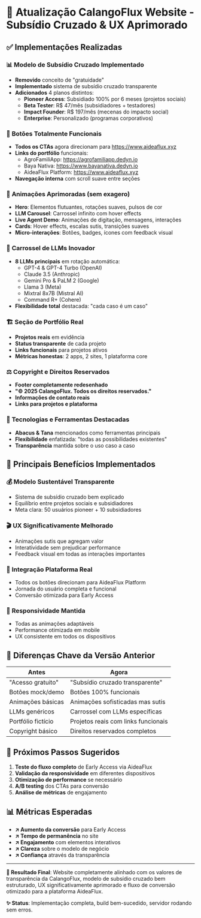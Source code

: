 # 🚀 Atualização CalangoFlux Website - Subsídio Cruzado & UX Aprimorado

## ✅ Implementações Realizadas

### 📊 **Modelo de Subsídio Cruzado Implementado**
- **Removido** conceito de "gratuidade"
- **Implementado** sistema de subsídio cruzado transparente
- **Adicionados** 4 planos distintos:
  - **Pioneer Access**: Subsidiado 100% por 6 meses (projetos sociais)
  - **Beta Tester**: R$ 47/mês (subsidiadores + testadores)
  - **Impact Founder**: R$ 197/mês (mecenas do impacto social)
  - **Enterprise**: Personalizado (programas corporativos)

### 🎯 **Botões Totalmente Funcionais**
- **Todos os CTAs** agora direcionam para https://www.aideaflux.xyz
- **Links do portfólio** funcionais:
  - AgroFamiliApp: https://agrofamiliapp.dedyn.io
  - Baya Nativa: https://www.bayanativa.dedyn.io
  - AideaFlux Platform: https://www.aideaflux.xyz
- **Navegação interna** com scroll suave entre seções

### 🎨 **Animações Aprimoradas (sem exagero)**
- **Hero**: Elementos flutuantes, rotações suaves, pulsos de cor
- **LLM Carousel**: Carrossel infinito com hover effects
- **Live Agent Demo**: Animações de digitação, mensagens, interações
- **Cards**: Hover effects, escalas sutis, transições suaves
- **Micro-interações**: Botões, badges, ícones com feedback visual

### 🤖 **Carrossel de LLMs Inovador**
- **8 LLMs principais** em rotação automática:
  - GPT-4 & GPT-4 Turbo (OpenAI)
  - Claude 3.5 (Anthropic)
  - Gemini Pro & PaLM 2 (Google)
  - Llama 3 (Meta)
  - Mixtral 8x7B (Mistral AI)
  - Command R+ (Cohere)
- **Flexibilidade total** destacada: "cada caso é um caso"

### 🏗️ **Seção de Portfólio Real**
- **Projetos reais** em evidência
- **Status transparente** de cada projeto
- **Links funcionais** para projetos ativos
- **Métricas honestas**: 2 apps, 2 sites, 1 plataforma core

### ⚖️ **Copyright e Direitos Reservados**
- **Footer completamente redesenhado**
- **"© 2025 CalangoFlux. Todos os direitos reservados."**
- **Informações de contato reais**
- **Links para projetos e plataforma**

### 🔧 **Tecnologias e Ferramentas Destacadas**
- **Abacus & Tana** mencionados como ferramentas principais
- **Flexibilidade** enfatizada: "todas as possibilidades existentes"
- **Transparência** mantida sobre o uso caso a caso

## 🎯 **Principais Benefícios Implementados**

### 💰 **Modelo Sustentável Transparente**
- Sistema de subsídio cruzado bem explicado
- Equilíbrio entre projetos sociais e subsidiadores
- Meta clara: 50 usuários pioneer + 10 subsidiadores

### 🎬 **UX Significativamente Melhorado**
- Animações sutis que agregam valor
- Interatividade sem prejudicar performance
- Feedback visual em todas as interações importantes

### 🔗 **Integração Plataforma Real**
- Todos os botões direcionam para AideaFlux Platform
- Jornada do usuário completa e funcional
- Conversão otimizada para Early Access

### 📱 **Responsividade Mantida**
- Todas as animações adaptáveis
- Performance otimizada em mobile
- UX consistente em todos os dispositivos

## 🔄 **Diferenças Chave da Versão Anterior**

| **Antes** | **Agora** |
|-----------|-----------|
| "Acesso gratuito" | "Subsídio cruzado transparente" |
| Botões mock/demo | Botões 100% funcionais |
| Animações básicas | Animações sofisticadas mas sutis |
| LLMs genéricos | Carrossel com LLMs específicas |
| Portfólio fictício | Projetos reais com links funcionais |
| Copyright básico | Direitos reservados completos |

## 🚀 **Próximos Passos Sugeridos**

1. **Teste do fluxo completo** de Early Access via AideaFlux
2. **Validação da responsividade** em diferentes dispositivos
3. **Otimização de performance** se necessário
4. **A/B testing** dos CTAs para conversão
5. **Análise de métricas** de engajamento

## 📊 **Métricas Esperadas**

- **↗️ Aumento da conversão** para Early Access
- **↗️ Tempo de permanência** no site
- **↗️ Engajamento** com elementos interativos
- **↗️ Clareza** sobre o modelo de negócio
- **↗️ Confiança** através da transparência

---

**🎯 Resultado Final**: Website completamente alinhado com os valores de transparência da CalangoFlux, modelo de subsídio cruzado bem estruturado, UX significativamente aprimorado e fluxo de conversão otimizado para a plataforma AideaFlux.

**✨ Status**: Implementação completa, build bem-sucedido, servidor rodando sem erros.